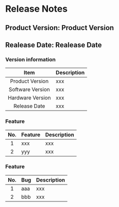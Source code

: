 # Release Notes

## Product Version: Product Version
## Realease Date: Realease Date

### Version information
|  Item   | Description  |
|  :----:  | ----  |
| Product Version  | xxx |
| Software Version  | xxx |
| Hardware Version  | xxx |
| Release Date  | xxx |


### Feature
|  No.   | Feature | Description  |
|  :----:  | ----  | ----  |
| 1 | xxx | xxx |
| 2 | yyy | xxx |


### Feature
|  No.   | Bug | Description  |
|  :----:  | ----  | ----  |
| 1 | aaa | xxx |
| 2 | bbb | xxx |
